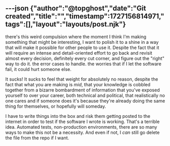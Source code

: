 ---json
{"author":"@topghost","date":"Git created","title":"","timestamp":1727156814971,"tags":[],"layout":"layouts/post.njk"}
---
there&#x27;s this weird compulsion where the moment I think I&#x27;m making something that might be interesting, I want to polish it to a shine in a way that will make it possible for other people to use it. Despite the fact that it will require an intense and detail-oriented effort to go back and revisit almost every decision, definitely every cut corner, and figure out the &#x22;right&#x22; way to do it. the error cases to handle. the worries that if I let the software fail, it could hurt someone else.

It sucks! It sucks to feel that weight for absolutely no reason, despite the fact that what you are making is _mid_, that your knowledge is cobbled together from a bizarre bombardment of information that you&#x27;ve exposed yourself to over your career, both technical and political, that realistically no one cares and if someone does it&#x27;s because they&#x27;re already doing the same thing for themselves, or hopefully will someday.

I have to write things into the box and risk them getting posted to the internet in order to test if the software I wrote is working. That&#x27;s a terrible idea. Automated tests, non-production environments, there are so many ways to make this not be a necessity. And even if not, I _can_ still go delete the file from the repo if I want.

